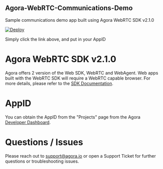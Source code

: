 ## Agora-WebRTC-Communications-Demo
Sample communications demo app built using Agora WebRTC SDK v2.1.0

[![Deploy](https://www.herokucdn.com/deploy/button.svg)](https://heroku.com/deploy?template=https://github.com/wanglouin1990925/Agora-WebRTC-Communications-Demo)

Simply click the link above, and put in your AppID

# Agora WebRTC SDK v2.1.0

Agora offers 2 version of the Web SDK, WebRTC and WebAgent. Web apps built with the WebRTC SDK will require a WebRTC capable browser. For more details, please refer to the [SDK Documentation](https://docs.agora.io/en/2.0.2/product/Video/Integration%20Guide/webrtc_guide_video?platform=Web).

# AppID

You can obtain the AppID from the "Projects" page from the Agora [Developer Dashboard](http://dashboard.agora.io).

# Questions / Issues

Please reach out to [support@agora.io](mailto:support@agora.io) or open a Support Ticket for further questions or troubleshooting issues.
